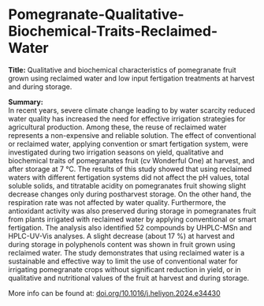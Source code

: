 # Pomegranate-Qualitative-Biochemical-Traits-Reclaimed-Water
**Title:** Qualitative and biochemical characteristics of pomegranate fruit grown using reclaimed water and low input fertigation treatments at harvest and during storage. 

**Summary:**  
In recent years, severe climate change leading to by water scarcity reduced water quality has increased the need for effective irrigation strategies for agricultural production. Among these, the reuse of reclaimed water represents a non-expensive and reliable solution. The effect of conventional or reclaimed water, applying convention or smart fertigation system, were investigated during two irrigation seasons on yield, qualitative and biochemical traits of pomegranates fruit (cv Wonderful One) at harvest, and after storage at 7 °C. The results of this study showed that using reclaimed waters with different fertigation systems did not affect the pH values, total soluble solids, and titratable acidity on pomegranates fruit showing slight decrease changes only during postharvest storage. On the other hand, the respiration rate was not affected by water quality. Furthermore, the antioxidant activity was also preserved during storage in pomegranates fruit from plants irrigated with reclaimed water by applying conventional or smart fertigation. The analysis also identified 52 compounds by UHPLC-MSn and HPLC-UV-Vis analyses. A slight decrease (about 17 %) at harvest and during storage in polyphenols content was shown in fruit grown using reclaimed water. The study demonstrates that using reclaimed water is a sustainable and effective way to limit the use of conventional water for irrigating pomegranate crops without significant reduction in yield, or in qualitative and nutritional values of the fruit at harvest and during storage.

More info can be found at: [doi.org/10.1016/j.heliyon.2024.e34430](https://doi.org/10.1016/j.heliyon.2024.e34430)
